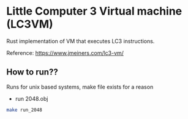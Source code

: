 # Little Computer 3 Virtual machine (LC3VM)

Rust implementation of VM that executes LC3 instructions.

Reference: https://www.jmeiners.com/lc3-vm/

## How to run??

Runs for unix based systems, make file exists for a reason

- run 2048.obj
```bash
make run_2048
```

